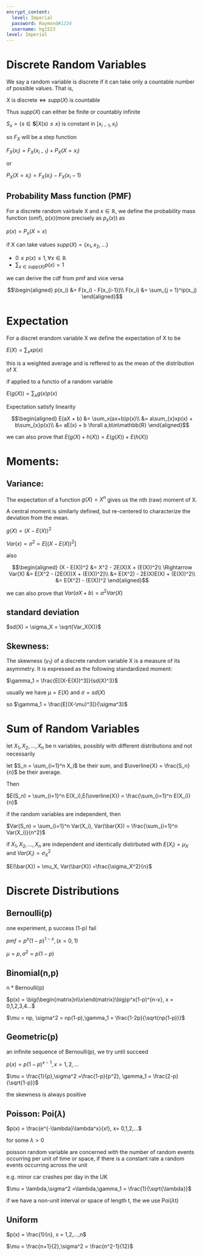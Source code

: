 ```yaml
---
encrypt_content:
  level: Imperial
  password: Raymond#1234
  username: hg1523
level: Imperial
---
```

# Discrete Random Variables

We say a random variable is discrete if it can take only a countable number of possible values. That is,

$X\text{ is discrete}\iff supp(X)\text{ is countable}$

Thus $supp(X)$ can either be finite or countably infinite

$S_x = \{s\in \mathbf{S}|X(s)\le x\}$ is constant in $[x_{i-1}, x_i)$

so $F_X$ will be a step function

$F_X(x_i) = F_X(x_{i-1}) + P_X(X = x_i)$

or 

$P_X(X = x_i) = F_X(x_i) - F_X(x_i - 1)$

## Probability Mass function (PMF)

For a discrete random vairbale X and $x\in\mathbb{R}$, we define the probability mass function (omf), p(x)(more precisely as $p_x(x)$) as

$p(x) = P_x(X = x)$

if X can take values $supp(X) = \{x_1, x_2,\dots\}$

- $0\le p(x)\le 1, \forall x \in\mathbb{R}$
- $\sum_{x\in supp(X)}p(x) =1$

we can derive the cdf from pmf and vice versa

$$\begin{aligned}
p(x_i) &= F(x_i) - F(x_{i-1})\\
F(x_i) &= \sum_{j = 1}^ip(x_j)
\end{aligned}$$

# Expectation

For a discret erandom variable X we define the expectation of X to be

$E(X) = \sum_{x}xp(x)$

this is a weighted average and is reffered to as the mean of the distribution of X

if applied to a functio of a random variable

$E(g(X)) = \sum_x g(x)p(x)$

Expectation satisfy linearity

$$\begin{aligned}
E(aX + b) &= \sum_x(ax+b)p(x)\\
&= a\sum_{x}xp(x) + b\sum_{x}p(x)\\
&= aE(x) + b \forall a,b\in\mathbb{R}
\end{aligned}$$

we can also prove that $E(g(X) + h(X)) = E(g(X)) + E(h(X))$

# Moments:

## Variance:

The expectation of a function $g(X) = X^n$ gives us the nth (raw) moment of X.

A central moment is similarly defined, but re-centered to characterize the deviation from the mean. 

$g(X) = (X - E(X))^2$

$Var(x) = \sigma^2 = E[(X - E(X))^2]$

also

$$\begin{aligned}
(X - E(X))^2 &= X^2 - 2E(X)X + (E(X))^2\\
\Rightarrow Var(X) &= E[X^2 - (2E(X))X + (E(X))^2]\\
&= E(X^2) - 2E(X)E(X) + (E(X))^2\\
&= E(X^2) - (E(X))^2
\end{aligned}$$

we can also prove that $Var(aX+b) = a^2Var(X)$

## standard deviation

$sd(X) = \sigma_X = \sqrt{Var_X(X)}$

## Skewness:

The skewness ($\gamma_1$) of a discrete random variable X is a measure of its asymmetry. It is expressed as the following standardized moment:

$\gamma_1 = \frac{E[(X-E(X))^3]}{sd(X)^3}$

usually we have $\mu = E(X)$ and $\sigma = sd(X)$

so $\gamma_1 = \frac{E[(X-\mu)^3]}{\sigma^3}$

# Sum of Random Variables

let $X_1, X_2,\dots, X_n$ be n variables, possibly with different distributions and not necessarily

let $S_n = \sum_{i=1}^n X_i$ be their sum, and $\overline{X} = \frac{S_n}{n}$ be their average.

Then 

$E(S_n) = \sum_{i=1}^n E(X_i),E(\overline{X}) = \frac{\sum_{i=1}^n E(X_i)}{n}$

if the random variables are independent, then

$Var(S_n) = \sum_{i=1}^n Var(X_i), Var(\bar{X}) = \frac{\sum_{i=1}^n Var(X_i)}{n^2}$

if $X_1, X_2,\dots, X_n$ are independent and identically distirbuted with $E(X_i) = \mu_X$ and $Var(X_i) = \sigma_X^2$

$E(\bar{X}) = \mu_X, Var(\bar{X}) =\frac{\sigma_X^2}{n}$

# Discrete Distributions

## Bernoulli(p)

one experiment, p success (1-p) fail

$pmf = p^x(1-p)^{1-x}, (x = 0,1)$

$\mu = p, \sigma^2 = p(1-p)$

## Binomial(n,p)

n * Bernoulli(p)

$p(x) = \big(\begin{matrix}n\\x\end{matrix}\big)p^x(1-p)^{n-x}, x = 0,1,2,3,4...$

$\mu = np, \sigma^2 = np(1-p),\gamma_1 = \frac{1-2p}{\sqrt{np(1-p)}}$

## Geometric(p)

an infinite sequence of Bernoulli(p), we try until succeed

$p(x) = p(1-p)^{x - 1}, x = 1,2,...$

$\mu = \frac{1}{p},\sigma^2 =\frac{1-p}{p^2}, \gamma_1 = \frac{2-p}{\sqrt{1-p}}$

the skewness is always positive

## Poisson: Poi($\lambda$)

$p(x) = \frac{e^{-\lambda}\lambda^x}{x!}, x= 0,1,2,...$

for some $\lambda > 0$

poisson random variable are concerned with the number of random events occurring per unit of time or space, if there is a constant rate a random events occurring across the unit

e.g. minor car crashes per day in the UK

$\mu = \lambda,\sigma^2 =\lambda,\gamma_1 = \frac{1}{\sqrt{\lambda}}$

if we have a non-unit interval or space of length t, the we use Poi($\lambda$t)

## Uniform

$p(x) = \frac{1}{n}, x = 1,2,...,n$

$\mu = \frac{n+1}{2},\sigma^2 = \frac{n^2-1}{12}$
